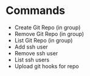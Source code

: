 # Commands
- Create Git Repo (in group)
- Remove Git Repo (in group)
- List Git Repo (in group)
- Add ssh user
- Remove ssh user
- List ssh users
- Upload git hooks for repo